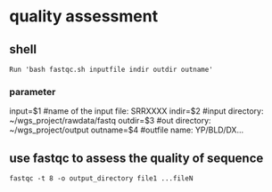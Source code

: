 # quality assessment

## shell
	Run 'bash fastqc.sh inputfile indir outdir outname'
### parameter
input=$1	#name of the input file: SRRXXXX
indir=$2	#input directory: ~/wgs_project/rawdata/fastq
outdir=$3	#out directory: ~/wgs_project/output
outname=$4	#outfile name: YP/BLD/DX...


## use fastqc to assess the quality of sequence
	fastqc -t 8 -o output_directory file1 ...fileN

